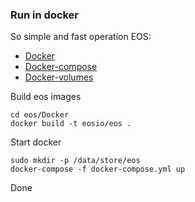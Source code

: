 ### Run in docker

So simple and fast operation EOS:
 - [Docker](https://docs.docker.com)
 - [Docker-compose](https://github.com/docker/compose)
 - [Docker-volumes](https://github.com/cpuguy83/docker-volumes)

Build eos images

```
cd eos/Docker
docker build -t eosio/eos .
```

Start docker

```
sudo mkdir -p /data/store/eos
docker-compose -f docker-compose.yml up
```

Done
